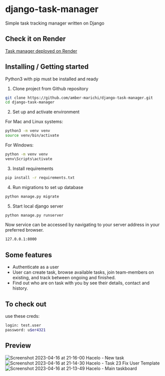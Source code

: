 # django-task-manager
Simple task tracking manager written on Django


## Check it on Render
[Task manager deployed on Render](https://task-manager-m1jl.onrender.com)

## Installing / Getting started
Python3 with pip must be installed and ready

1. Clone project from Github repository
```sh
git clone https://github.com/amber-marichi/django-task-manager.git
cd django-task-manager
```
2. Set up and activate environment

For Mac and Linux systems:
```sh
python3 -m venv venv
source venv/bin/activate
```
For Windows:
```sh
python -m venv venv
venv\Scripts\activate
```
3. Install requirements
```sh
pip install -r requirements.txt
```
4. Run migrations to set up database
```sh
python manage.py migrate
```
5. Start local django server
```sh
python manage.py runserver
```

Now service can be accessed by navigating to your server address in your preferred browser.

```sh
127.0.0.1:8000
```

## Some features
* Authenticate as a user
* User can create task, browse available tasks, join team-members on existing, and track between ongoing and finished.
* Find out who are on task with you by see their details, contact and history.


## To check out
use these creds:
```sh
login: test.user
password: u$er4321
```

## Preview
![Screenshot 2023-04-16 at 21-16-00 Hacelo - New task](https://user-images.githubusercontent.com/72259870/232333666-5b94a8c8-88d9-4f0e-81d2-5361d15832ce.png)
![Screenshot 2023-04-16 at 21-14-30 Hacelo - Task 23 Fix User Template](https://user-images.githubusercontent.com/72259870/232333667-9c7cf20e-f6e7-4253-9679-8b92c8fb79e8.png)
![Screenshot 2023-04-16 at 21-13-49 Hacelo - Main taskboard](https://user-images.githubusercontent.com/72259870/232333668-5e72643b-be07-4ca6-b909-fa2b2a96e214.png)